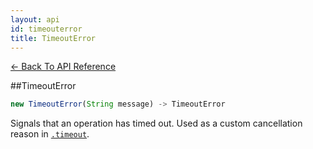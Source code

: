 ```yaml
---
layout: api
id: timeouterror
title: TimeoutError
---
```



[← Back To API Reference](/docs/api-reference.html)
<div class="api-code-section"><markdown>
##TimeoutError

```js
new TimeoutError(String message) -> TimeoutError
```


Signals that an operation has timed out. Used as a custom cancellation reason in [`.timeout`](.).
</markdown></div>
